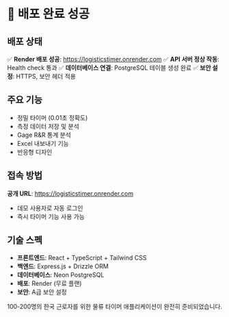 # 🎉 배포 완료 성공

## 배포 상태
✅ **Render 배포 성공**: https://logisticstimer.onrender.com
✅ **API 서버 정상 작동**: Health check 통과
✅ **데이터베이스 연결**: PostgreSQL 테이블 생성 완료
✅ **보안 설정**: HTTPS, 보안 헤더 적용

## 주요 기능
- 정밀 타이머 (0.01초 정확도)
- 측정 데이터 저장 및 분석
- Gage R&R 통계 분석
- Excel 내보내기 기능
- 반응형 디자인

## 접속 방법
**공개 URL**: https://logisticstimer.onrender.com
- 데모 사용자로 자동 로그인
- 즉시 타이머 기능 사용 가능

## 기술 스펙
- **프론트엔드**: React + TypeScript + Tailwind CSS
- **백엔드**: Express.js + Drizzle ORM
- **데이터베이스**: Neon PostgreSQL
- **배포**: Render (무료 플랜)
- **보안**: A급 보안 설정

100-200명의 한국 근로자를 위한 물류 타이머 애플리케이션이 완전히 준비되었습니다.